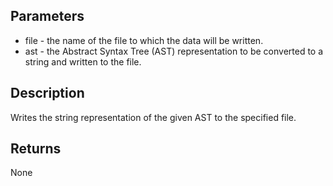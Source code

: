 ## Parameters

- file - the name of the file to which the data will be written.
- ast - the Abstract Syntax Tree (AST) representation to be converted to a string and written to the file.

## Description
 Writes the string representation of the given AST to the specified file.

## Returns
 None